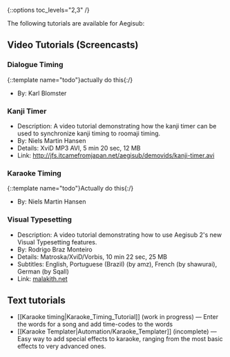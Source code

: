 {::options toc_levels="2,3" /}

The following tutorials are available for Aegisub:

## Video Tutorials (Screencasts)  ##

### Dialogue Timing  ###

{::template name="todo"}actually do this{:/}

* By: Karl Blomster

### Kanji Timer  ###
* Description: A video tutorial demonstrating how the kanji timer can be used to synchronize kanji timing to roomaji timing.
* By: Niels Martin Hansen
* Details: XviD MP3 AVI, 5 min 20 sec, 12 MB
* Link: <http://jfs.itcamefromjapan.net/aegisub/demovids/kanji-timer.avi>

### Karaoke Timing  ###
{::template name="todo"}Actually do this{:/}

* By: Niels Martin Hansen

### Visual Typesetting  ###
* Description: A video tutorial demonstrating how to use Aegisub 2's new Visual Typesetting features.
* By: Rodrigo Braz Monteiro
* Details: Matroska/XviD/Vorbis, 10 min 22 sec, 25 MB
* Subtitles: English, Portuguese (Brazil) (by amz), French (by shawurai), German (by Sqall)
* Link: [malakith.net](http://www.malakith.net/amz/blah/screencast/%5bAegisub%5d_Visual_Typesetting_Tutorial_%5b8B24834E%5d.mkv)

## Text tutorials  ##
* [[Karaoke timing|Karaoke_Timing_Tutorial]] (work in progress) — Enter the words for a song and add time-codes to the words
* [[Karaoke Templater|Automation/Karaoke_Templater]] (incomplete) — Easy way to add special effects to karaoke, ranging from the most basic effects to very advanced ones.


